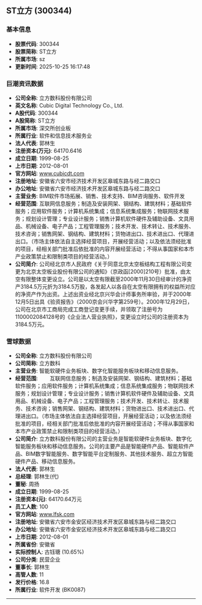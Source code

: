 ## ST立方 (300344)

### 基本信息

- **股票代码**: 300344
- **股票简称**: ST立方
- **所属市场**: sz
- **更新时间**: 2025-10-25 16:17:48

### 巨潮资讯数据

- **公司全称**: 立方数科股份有限公司
- **英文名称**: Cubic Digital Technology Co., Ltd.
- **A股代码**: 300344
- **A股简称**: ST立方
- **所属市场**: 深交所创业板
- **所属行业**: 软件和信息技术服务业
- **法人代表**: 郭林生
- **注册资本(万元)**: 64170.6416
- **成立日期**: 1999-08-25
- **上市日期**: 2012-08-01
- **官方网站**: www.cubicdt.com
- **注册地址**: 安徽省六安市经济技术开发区皋城东路与经二路交口
- **办公地址**: 安徽省六安市经济技术开发区皋城东路与经二路交口
- **主营业务**: BIM软件市场拓展、销售、技术支持、BIM咨询服务、软件开发
- **经营范围**: 互联网信息服务；制造及安装网架、钢结构、建筑材料；基础软件服务；应用软件服务；计算机系统集成；信息系统集成服务；物联网技术服务；规划设计管理；专业设计服务；销售计算机软件硬件及辅助设备、文具用品、机械设备、电子产品；工程管理服务；技术开发、技术转让、技术服务、技术咨询；销售网架、钢结构、建筑材料；货物进出口、技术进出口、代理进出口。（市场主体依法自主选择经营项目，开展经营活动；以及依法须经批准的项目，经相关部门批准后依批准的内容开展经营活动；不得从事国家和本市产业政策禁止和限制类项目的经营活动。）
- **公司简介**: 公司经北京市人民政府《关于同意北京太空板结构工程有限公司变更为北京太空板业股份有限公司的通知》（京政函[2000]210号）批准，由太空有限整体变更设立。公司是以太空有限截至2000年11月30日经审计的净资产3184.5万元折为3184.5万股，各发起人以各自在太空有限拥有的权益所对应的净资产作为出资。上述出资业经北京兴华会计师事务所审验，并于2000年12月5日出具《验资报告》（2000京会兴华字第259号）。2000年12月29日，公司在北京市工商局完成工商登记变更手续，并领取了注册号为1100002084128号的《企业法人营业执照》，变更设立时公司的注册资本为3184.5万元。

### 雪球数据

- **公司全称**: 立方数科股份有限公司
- **公司简称**: 立方数科
- **主营业务**: 智能软硬件业务板块、数字化智能服务板块和移动信息服务。
- **经营范围**: 　　互联网信息服务；制造及安装网架、钢结构、建筑材料；基础软件服务；应用软件服务；计算机系统集成；信息系统集成服务；物联网技术服务；规划设计管理；专业设计服务；销售计算机软件硬件及辅助设备、文具用品、机械设备、电子产品；工程管理服务；技术开发、技术转让、技术服务、技术咨询；销售网架、钢结构、建筑材料；货物进出口、技术进出口、代理进出口。（市场主体依法自主选择经营项目，开展经营活动；以及依法须经批准的项目，经相关部门批准后依批准的内容开展经营活动；不得从事国家和本市产业政策禁止和限制类项目的经营活动。）
- **公司简介**: 立方数科股份有限公司的主营业务是智能软硬件业务板块、数字化智能服务板块和移动信息服务。公司的主要产品是智能硬件产品、智能软件产品、BIM数字智能服务、数字智能平台定制服务、其他技术服务、超立方智能硬件产品、移动信息服务。
- **法人代表**: 郭林生
- **总经理**: 郭林生(代)
- **董秘**: 周扬
- **成立日期**: 1999-08-25
- **注册资本(元)**: 64170.64万元
- **员工人数**: 100
- **官方网站**: www.lfsk.com
- **注册地址**: 安徽省六安市金安区经济技术开发区皋城东路与经二路交口
- **办公地址**: 安徽省六安市金安区经济技术开发区皋城东路与经二路交口
- **上市日期**: 2012-08-01
- **所属省份**: 安徽省
- **实际控制人**: 古钰瑭 (10.65%)
- **公司分类**: 民营企业
- **董事长**: 郭林生
- **高管人数**: 11
- **发行价格**: 16.8
- **所属行业**: 软件开发 (BK0087)

---